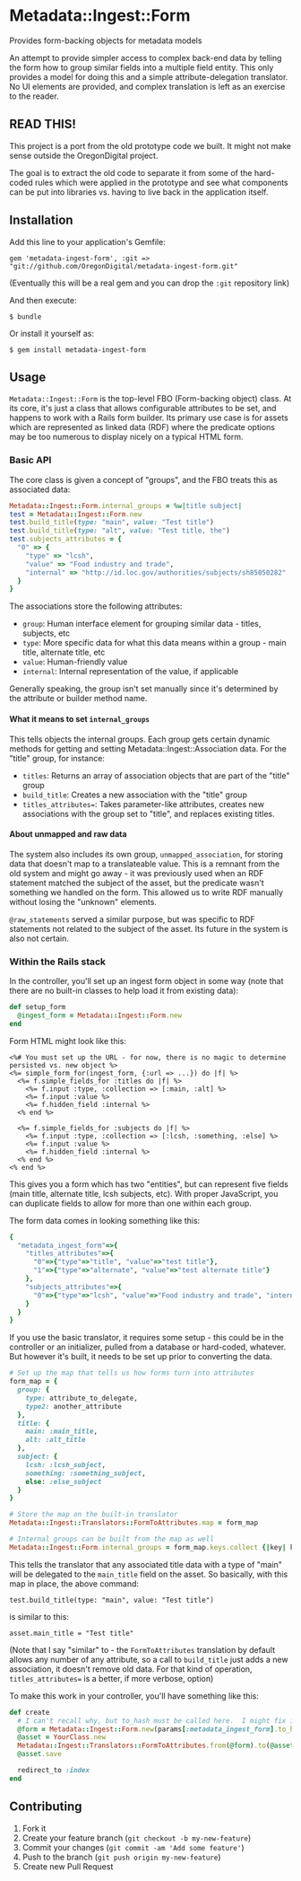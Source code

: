 # Metadata::Ingest::Form

Provides form-backing objects for metadata models

An attempt to provide simpler access to complex back-end data by telling the
form how to group similar fields into a multiple field entity.  This only
provides a model for doing this and a simple attribute-delegation translator.
No UI elements are provided, and complex translation is left as an exercise to
the reader.

## READ THIS!

This project is a port from the old prototype code we built.  It might not make
sense outside the OregonDigital project.

The goal is to extract the old code to separate it from some of the hard-coded
rules which were applied in the prototype and see what components can be put
into libraries vs. having to live back in the application itself.

## Installation

Add this line to your application's Gemfile:

    gem 'metadata-ingest-form', :git => "git://github.com/OregonDigital/metadata-ingest-form.git"

(Eventually this will be a real gem and you can drop the `:git` repository
link)

And then execute:

    $ bundle

Or install it yourself as:

    $ gem install metadata-ingest-form

## Usage

`Metadata::Ingest::Form` is the top-level FBO (Form-backing object) class.  At
its core, it's just a class that allows configurable attributes to be set, and
happens to work with a Rails form builder.  Its primary use case is for assets
which are represented as linked data (RDF) where the predicate options may be
too numerous to display nicely on a typical HTML form.

### Basic API

The core class is given a concept of "groups", and the FBO treats this as
associated data:

```ruby
Metadata::Ingest::Form.internal_groups = %w|title subject|
test = Metadata::Ingest::Form.new
test.build_title(type: "main", value: "Test title")
test.build_title(type: "alt", value: "Test title, the")
test.subjects_attributes = {
  "0" => {
    "type" => "lcsh",
    "value" => "Food industry and trade",
    "internal" => "http://id.loc.gov/authorities/subjects/sh85050282"
  }
}
```

The associations store the following attributes:

* `group`: Human interface element for grouping similar data - titles,
  subjects, etc
* `type`: More specific data for what this data means within a group -
  main title, alternate title, etc
* `value`: Human-friendly value
* `internal`: Internal representation of the value, if applicable

Generally speaking, the group isn't set manually since it's determined by the
attribute or builder method name.

#### What it means to set `internal_groups`

This tells objects the internal groups.  Each group gets certain dynamic methods for getting and
setting Metadata::Ingest::Association data.  For the "title" group, for instance:

* `titles`: Returns an array of association objects that are part of the
  "title" group
* `build_title`: Creates a new association with the "title" group
* `titles_attributes=`: Takes parameter-like attributes, creates new
  associations with the group set to "title", and replaces existing titles.

#### About unmapped and raw data

The system also includes its own group, `unmapped_association`, for storing
data that doesn't map to a translateable value.  This is a remnant from the old
system and might go away - it was previously used when an RDF statement matched
the subject of the asset, but the predicate wasn't something we handled on the
form.  This allowed us to write RDF manually without losing the "unknown"
elements.

`@raw_statements` served a similar purpose, but was specific to RDF statements
not related to the subject of the asset.  Its future in the system is also not
certain.

### Within the Rails stack

In the controller, you'll set up an ingest form object in some way (note
that there are no built-in classes to help load it from existing data):

```ruby
def setup_form
  @ingest_form = Metadata::Ingest::Form.new
end
```

Form HTML might look like this:

```erb
<%# You must set up the URL - for now, there is no magic to determine persisted vs. new object %>
<%= simple_form_for(ingest_form, {:url => ...}) do |f| %>
  <%= f.simple_fields_for :titles do |f| %>
    <%= f.input :type, :collection => [:main, :alt] %>
    <%= f.input :value %>
    <%= f.hidden_field :internal %>
  <% end %>

  <%= f.simple_fields_for :subjects do |f| %>
    <%= f.input :type, :collection => [:lcsh, :something, :else] %>
    <%= f.input :value %>
    <%= f.hidden_field :internal %>
  <% end %>
<% end %>
```

This gives you a form which has two "entities", but can represent five fields
(main title, alternate title, lcsh subjects, etc).  With proper JavaScript, you
can duplicate fields to allow for more than one within each group.

The form data comes in looking something like this:

```ruby
{
  "metadata_ingest_form"=>{
    "titles_attributes"=>{
      "0"=>{"type"=>"title", "value"=>"test title"},
      "1"=>{"type"=>"alternate", "value"=>"test alternate title"}
    },
    "subjects_attributes"=>{
      "0"=>{"type"=>"lcsh", "value"=>"Food industry and trade", "internal"=>"http://id.loc.gov/authorities/subjects/sh85050282"}
    }
  }
}
```

If you use the basic translator, it requires some setup - this could be in the
controller or an initializer, pulled from a database or hard-coded, whatever.
But however it's built, it needs to be set up prior to converting the data.

```ruby
# Set up the map that tells us how forms turn into attributes
form_map = {
  group: {
    type: attribute_to_delegate,
    type2: another_attribute
  },
  title: {
    main: :main_title,
    alt: :alt_title
  },
  subject: {
    lcsh: :lcsh_subject,
    something: :something_subject,
    else: :else_subject
  }
}

# Store the map on the built-in translator
Metadata::Ingest::Translators::FormToAttributes.map = form_map

# Internal groups can be built from the map as well
Metadata::Ingest::Form.internal_groups = form_map.keys.collect {|key| key.to_s}
```

This tells the translator that any associated title data with a type of "main"
will be delegated to the `main_title` field on the asset.  So basically, with
this map in place, the above command:

    test.build_title(type: "main", value: "Test title")

is similar to this:

    asset.main_title = "Test title"

(Note that I say "similar" to - the `FormToAttributes` translation by default
allows any number of any attribute, so a call to `build_title` just adds a new
association, it doesn't remove old data.  For that kind of operation,
`titles_attributes=` is a better, if more verbose, option)

To make this work in your controller, you'll have something like this:

```ruby
def create
  # I can't recall why, but to_hash must be called here.  I might fix it when I have time.
  @form = Metadata::Ingest::Form.new(params[:metadata_ingest_form].to_hash)
  @asset = YourClass.new
  Metadata::Ingest::Translators::FormToAttributes.from(@form).to(@asset)
  @asset.save

  redirect_to :index
end
```

## Contributing

1. Fork it
2. Create your feature branch (`git checkout -b my-new-feature`)
3. Commit your changes (`git commit -am 'Add some feature'`)
4. Push to the branch (`git push origin my-new-feature`)
5. Create new Pull Request
